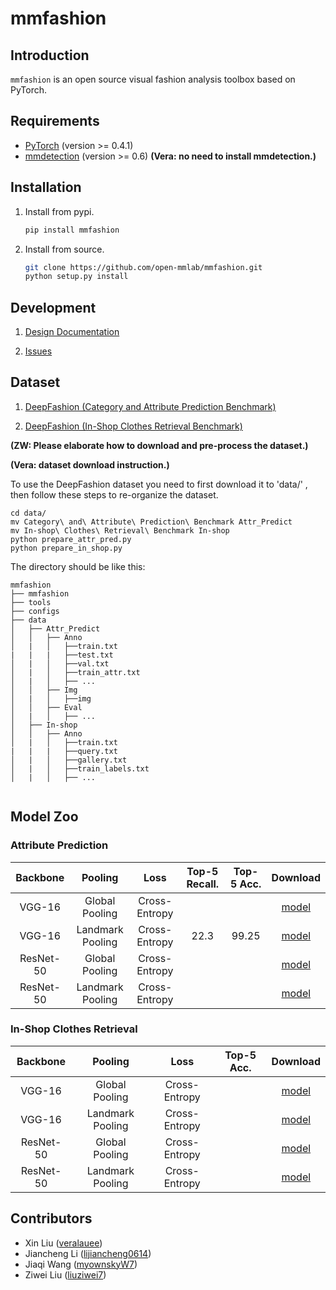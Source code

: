 # mmfashion

## Introduction

`mmfashion` is an open source visual fashion analysis toolbox based on PyTorch.


## Requirements
* [PyTorch](https://pytorch.org/) (version >= 0.4.1)
* [mmdetection](https://github.com/open-mmlab/mmdetection) (version >= 0.6) 
**(Vera: no need to install mmdetection.)**

## Installation

1. Install from pypi.

    ```bash
    pip install mmfashion
    ```

2. Install from source.

    ```bash
    git clone https://github.com/open-mmlab/mmfashion.git
    python setup.py install
    ```


## Development

1. [Design Documentation](https://github.com/open-mmlab/mmfashion/blob/master/doc/design.md)

2. [Issues](https://github.com/open-mmlab/mmfashion/issues)


## Dataset

1. [DeepFashion (Category and Attribute Prediction Benchmark)](http://mmlab.ie.cuhk.edu.hk/projects/DeepFashion/AttributePrediction.html)

2. [DeepFashion (In-Shop Clothes Retrieval Benchmark)](http://mmlab.ie.cuhk.edu.hk/projects/DeepFashion/InShopRetrieval.html)

**(ZW: Please elaborate how to download and pre-process the dataset.)**

**(Vera: dataset download instruction.)**

To use the DeepFashion dataset you need to first download it to 'data/' , then follow these steps to re-organize the dataset. 

```
cd data/
mv Category\ and\ Attribute\ Prediction\ Benchmark Attr_Predict
mv In-shop\ Clothes\ Retrieval\ Benchmark In-shop
python prepare_attr_pred.py
python prepare_in_shop.py

```

The directory should be like this:


```
mmfashion
├── mmfashion
├── tools
├── configs
├── data
│   ├── Attr_Predict
│   │   ├── Anno
│   |   │   ├──train.txt
|   |   |   ├──test.txt
│   |   │   ├──val.txt
│   |   │   ├──train_attr.txt
│   |   │   ├── ...
│   │   ├── Img
│   |   │   ├──img
│   │   ├── Eval
│   |   │   ├── ...
│   ├── In-shop
│   │   ├── Anno
│   |   │   ├──train.txt
|   |   |   ├──query.txt
│   |   │   ├──gallery.txt
│   |   │   ├──train_labels.txt
│   |   │   ├── ...


```
## Model Zoo

### Attribute Prediction

|   Backbone  |      Pooling     |      Loss     | Top-5 Recall. | Top-5 Acc. |      Download      |
| :---------: | :--------------: | :-----------: | :-----------: |:---------: | :----------------: |
|    VGG-16   |  Global Pooling  | Cross-Entropy |               |            |     [model]()      |
|    VGG-16   | Landmark Pooling | Cross-Entropy |     22.3      |   99.25    |     [model]()      |
|  ResNet-50  |  Global Pooling  | Cross-Entropy |               |            |     [model]()      |
|  ResNet-50  | Landmark Pooling | Cross-Entropy |               |            |     [model]()      |

### In-Shop Clothes Retrieval

|   Backbone  |      Pooling     |      Loss     |  Top-5 Acc. |      Download      |
| :---------: | :--------------: | :-----------: | :---------: | :----------------: |
|    VGG-16   |  Global Pooling  | Cross-Entropy |             |     [model]()      |
|    VGG-16   | Landmark Pooling | Cross-Entropy |             |     [model]()      |
|  ResNet-50  |  Global Pooling  | Cross-Entropy |             |     [model]()      |
|  ResNet-50  | Landmark Pooling | Cross-Entropy |             |     [model]()      |


## Contributors

* Xin Liu ([veralauee](https://github.com/veralauee))
* Jiancheng Li ([lijiancheng0614](https://github.com/lijiancheng0614))
* Jiaqi Wang ([myownskyW7](https://github.com/myownskyW7))
* Ziwei Liu ([liuziwei7](https://github.com/liuziwei7))
